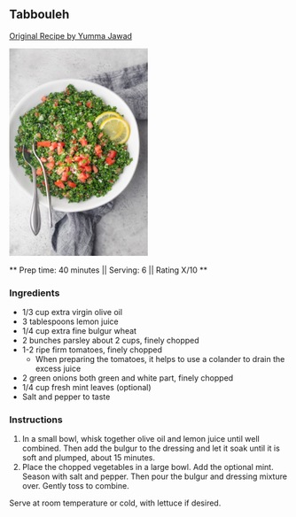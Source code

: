 ## Tabbouleh

[Original Recipe by Yumma Jawad](https://feelgoodfoodie.net/recipe/traditional-lebanese-tabbouleh-salad/)

![Picture](../img/tabbouleh.jpg)

** Prep time: 40 minutes || Serving: 6 || Rating X/10 **

### Ingredients

- 1/3 cup extra virgin olive oil
- 3 tablespoons lemon juice
- 1/4 cup extra fine bulgur wheat
- 2 bunches parsley about 2 cups, finely chopped
- 1-2 ripe firm tomatoes, finely chopped
	- When preparing the tomatoes, it helps to use a colander to drain the excess juice
- 2 green onions both green and white part, finely chopped
- 1/4 cup fresh mint leaves (optional)
- Salt and pepper to taste

### Instructions

1. In a small bowl, whisk together olive oil and lemon juice until well combined. Then add the bulgur to the dressing and let it soak until it is soft and plumped, about 15 minutes.
2. Place the chopped vegetables in a large bowl. Add the optional mint. Season with salt and pepper. Then pour the bulgur and dressing mixture over. Gently toss to combine.

Serve at room temperature or cold, with lettuce if desired.
